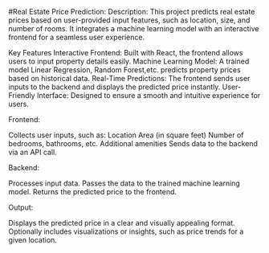#Real Estate Price Prediction:
Description:
This project predicts real estate prices based on user-provided input features, such as location, size, and number of rooms. It integrates a machine learning model with an interactive frontend for a seamless user experience.

Key Features
Interactive Frontend: Built with React, the frontend allows users to input property details easily.
Machine Learning Model: A trained model Linear Regression, Random Forest,etc. predicts property prices based on historical data.
Real-Time Predictions: The frontend sends user inputs to the backend and displays the predicted price instantly.
User-Friendly Interface: Designed to ensure a smooth and intuitive experience for users.

Frontend:

Collects user inputs, such as:
Location
Area (in square feet)
Number of bedrooms, bathrooms, etc.
Additional amenities
Sends data to the backend via an API call.

Backend:

Processes input data.
Passes the data to the trained machine learning model.
Returns the predicted price to the frontend.

Output:

Displays the predicted price in a clear and visually appealing format.
Optionally includes visualizations or insights, such as price trends for a given location.
